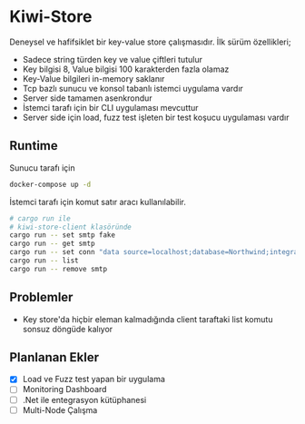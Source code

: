 # Kiwi-Store

Deneysel ve hafifsiklet bir key-value store çalışmasıdır. İlk sürüm özellikleri;

- Sadece string türden key ve value çiftleri tutulur
- Key bilgisi 8, Value bilgisi 100 karakterden fazla olamaz
- Key-Value bilgileri in-memory saklanır
- Tcp bazlı sunucu ve konsol tabanlı istemci uygulama vardır
- Server side tamamen asenkrondur
- İstemci tarafı için bir CLI uygulaması mevcuttur
- Server side için load, fuzz test işleten bir test koşucu uygulaması vardır

## Runtime

Sunucu tarafı için

```bash
docker-compose up -d
```

İstemci tarafı için komut satır aracı kullanılabilir.

```bash
# cargo run ile
# kiwi-store-client klasöründe
cargo run -- set smtp fake
cargo run -- get smtp
cargo run -- set conn "data source=localhost;database=Northwind;integrated security=sspi"
cargo run -- list
cargo run -- remove smtp
```

## Problemler

- Key store'da hiçbir eleman kalmadığında client taraftaki list komutu sonsuz döngüde kalıyor

## Planlanan Ekler

- [x] Load ve Fuzz test yapan bir uygulama
- [ ] Monitoring Dashboard
- [ ] .Net ile entegrasyon kütüphanesi
- [ ] Multi-Node Çalışma
